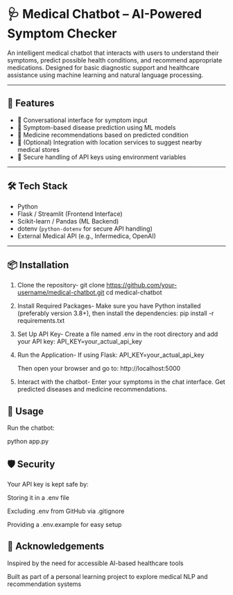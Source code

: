 # 🩺 Medical Chatbot – AI-Powered Symptom Checker

An intelligent medical chatbot that interacts with users to understand their symptoms, predict possible health conditions, and recommend appropriate medications. Designed for basic diagnostic support and healthcare assistance using machine learning and natural language processing.

---

## 🚀 Features

- 💬 Conversational interface for symptom input
- 🧠 Symptom-based disease prediction using ML models
- 💊 Medicine recommendations based on predicted condition
- 📍 (Optional) Integration with location services to suggest nearby medical stores
- 🔐 Secure handling of API keys using environment variables

---

## 🛠️ Tech Stack

- Python
- Flask / Streamlit (Frontend Interface)
- Scikit-learn / Pandas (ML Backend)
- dotenv (`python-dotenv` for secure API handling)
- External Medical API (e.g., Infermedica, OpenAI)

---

## 📦 Installation

1. Clone the repository-
   git clone https://github.com/your-username/medical-chatbot.git
   cd medical-chatbot

2. Install Required Packages-
   Make sure you have Python installed (preferably version 3.8+), then install the dependencies:
   pip install -r requirements.txt

3. Set Up API Key-
   Create a file named .env in the root directory and add your API key:
   API_KEY=your_actual_api_key

 4. Run the Application-
    If using Flask:
    API_KEY=your_actual_api_key

    Then open your browser and go to:
    http://localhost:5000

5. Interact with the chatbot-
   Enter your symptoms in the chat interface.
   Get predicted diseases and medicine recommendations.

## 🧪 Usage
Run the chatbot:

python app.py

## 🛡️ Security
Your API key is kept safe by:

Storing it in a .env file

Excluding .env from GitHub via .gitignore

Providing a .env.example for easy setup

## 🙌 Acknowledgements

Inspired by the need for accessible AI-based healthcare tools

Built as part of a personal learning project to explore medical NLP and recommendation systems




